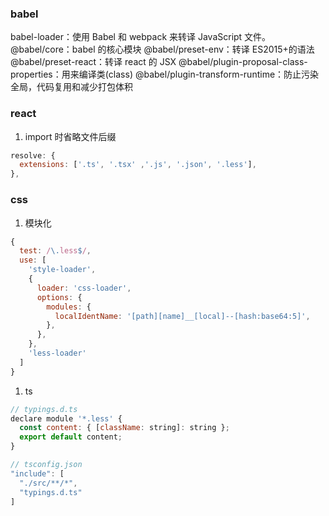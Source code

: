 ### babel

babel-loader：使用 Babel 和 webpack 来转译 JavaScript 文件。
@babel/core：babel 的核心模块
@babel/preset-env：转译 ES2015+的语法
@babel/preset-react：转译 react 的 JSX
@babel/plugin-proposal-class-properties：用来编译类(class)
@babel/plugin-transform-runtime：防止污染全局，代码复用和减少打包体积

### react

1. import 时省略文件后缀

```js
resolve: {
  extensions: ['.ts', '.tsx' ,'.js', '.json', '.less'],
},
```

### css

1. 模块化

```js
{
  test: /\.less$/,
  use: [
    'style-loader',
    {
      loader: 'css-loader',
      options: {
        modules: {
          localIdentName: '[path][name]__[local]--[hash:base64:5]',
        },
      },
    },
    'less-loader'
  ]
}
```

1. ts

```js
// typings.d.ts
declare module '*.less' {
  const content: { [className: string]: string };
  export default content;
}

// tsconfig.json
"include": [
  "./src/**/*",
  "typings.d.ts"
]
```
